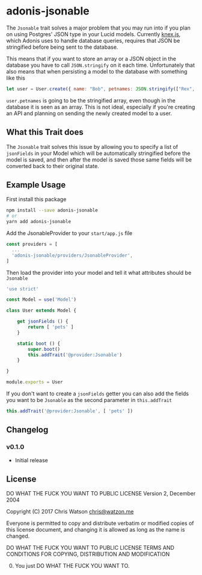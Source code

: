 # adonis-jsonable

The `Jsonable` trait solves a major problem that you may run into if you plan on using Postgres' JSON type in your Lucid models. Currently [knex.js][1], which Adonis uses to handle database queries, requires that JSON be stringified before being sent to the database.

This means that if you want to store an array or a JSON object in the database you have to call `JSON.stringify` on it each time. Unfortunately that also means that when persisting a model to the database with something like this

```js
let user = User.create({ name: "Bob", petnames: JSON.stringify(["Rex", "Francis", "Snuffles"]) })
```

`user.petnames` is going to be the stringified array, even though in the database it is seen as an array. This is not ideal, especially if you're creating an API and planning on sending the newly created model to a user.

## What this Trait does

The `Jsonable` trait solves this issue by allowing you to specify a list of `jsonFields` in your Model which will be automatically stringified before the model is saved, and then after the model is saved those same fields will be converted back to their original state.

## Example Usage

First install this package

```bash
npm install --save adonis-jsonable
# or
yarn add adonis-jsonable
```

Add the JsonableProvider to your `start/app.js` file

```js
const providers = [
  ...
  'adonis-jsonable/providers/JsonableProvider',
]
```

Then load the provider into your model and tell it what attributes should be `Jsonable`

```js
'use strict'

const Model = use('Model')

class User extends Model {

    get jsonFields () {
        return [ 'pets' ]
    }

    static boot () {
        super.boot()
        this.addTrait('@provider:Jsonable')
    }

}

module.exports = User

```

If you don't want to create a `jsonFields` getter you can also add the fields you want to be `Jsonable` as the second parameter in `this.addTrait`

```js
this.addTrait('@provider:Jsonable', [ 'pets' ])
```

## Changelog

### v0.1.0
- Initial release

## License

DO WHAT THE FUCK YOU WANT TO PUBLIC LICENSE
Version 2, December 2004

Copyright (C) 2017 Chris Watson <chris@watzon.me>

Everyone is permitted to copy and distribute verbatim or modified
copies of this license document, and changing it is allowed as long
as the name is changed.

DO WHAT THE FUCK YOU WANT TO PUBLIC LICENSE
TERMS AND CONDITIONS FOR COPYING, DISTRIBUTION AND MODIFICATION

0. You just DO WHAT THE FUCK YOU WANT TO.

[1]: http://knexjs.org